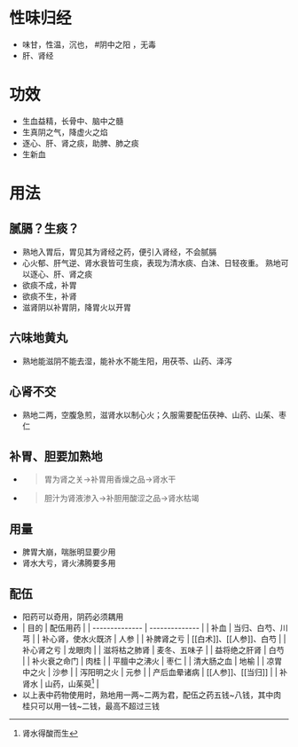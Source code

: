 # 性味归经
- 味甘，性温，沉也， #阴中之阳 ，无毒
- 肝、肾经
# 功效
- 生血益精，长骨中、脑中之髓
- 生真阴之气，降虚火之焰
- 逐心、肝、肾之痰，助脾、肺之痰
- 生新血
# 用法
## 腻膈？生痰？
- 熟地入胃后，胃见其为肾经之药，便引入肾经，不会腻膈
- 心火郁、肝气逆、肾水衰皆可生痰，表现为清水痰、白沫、日轻夜重。   熟地可以逐心、肝、肾之痰
- 欲痰不成，补胃
- 欲痰不生，补肾
- 滋肾阴以补胃阴，降胃火以开胃
## 六味地黄丸
- 熟地能滋阴不能去湿，能补水不能生阳，用茯苓、山药、泽泻
## 心肾不交
- 熟地二两，空腹急煎，滋肾水以制心火；久服需要配伍茯神、山药、山茱、枣仁
## 补胃、胆要加熟地
- >胃为肾之关→补胃用香燥之品→肾水干
- >胆汁为肾液渗入→补胆用酸涩之品→肾水枯竭
## 用量
- 脾胃大崩，喘胀明显要少用
- 肾水大亏，肾火沸腾要多用
## 配伍
- 阳药可以奇用，阴药必须耦用
- | 目的         | 配伍用药          |
| -------------- | -------------- |
| 补血 | 当归、白芍、川芎 |
| 补心肾，使水火既济 | 人参 |
| 补脾肾之亏 | [[白术]]、[[人参]]、白芍 |
| 补心肾之亏 | 龙眼肉 |
| 滋将枯之肺肾 | 麦冬、五味子 |
| 益将绝之肝肾 | 白芍 |
| 补火衰之命门 | 肉桂 |
| 平膻中之沸火 | 枣仁 |
| 清大肠之血 | 地榆 |
| 凉胃中之火 | 沙参 |
| 泻阳明之火 | 元参 |
| 产后血晕诸病 | [[人参]]、[[当归]] |
| 补肾水 | 山药，山茱萸[^1] |
- 以上表中药物使用时，熟地用一两~二两为君，配伍之药五钱~八钱，其中肉桂只可以用一钱~二钱，最高不超过三钱


[^1]: 肾水得酸而生